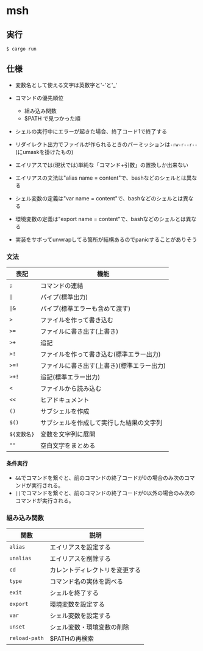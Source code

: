 # msh

## 実行

```
$ cargo run
```

## 仕様

- 変数名として使える文字は英数字と'-'と'\_'
- コマンドの優先順位
    - 組み込み関数
    - $PATH で見つかった順
- シェルの実行中にエラーが起きた場合、終了コード1で終了する
- リダイレクト出力でファイルが作られるときのパーミッションは`-rw-r--r--`(にumaskを掛けたもの)
- エイリアスでは(現状では)単純な「コマンド+引数」の置換しか出来ない
- エイリアスの文法は"alias name = content"で、bashなどのシェルとは異なる
- シェル変数の定義は"var name = content"で、bashなどのシェルとは異なる
- 環境変数の定義は"export name = content"で、bashなどのシェルとは異なる

- 実装をサボってunwrapしてる箇所が結構あるのでpanicすることがありそう

### 文法

|表記|機能|
|----|----|
|`;`|コマンドの連結|
|<code>&#124;</code>|パイプ(標準出力)|
|<code>&#124;&amp;</code>|パイプ(標準エラーも含めて渡す)|
|`>`|ファイルを作って書き込む|
|`>=`|ファイルに書き出す(上書き)|
|`>+`|追記|
|`>!`|ファイルを作って書き込む(標準エラー出力)|
|`>=!`|ファイルに書き出す(上書き)(標準エラー出力)|
|`>+!`|追記(標準エラー出力)|
|`<`|ファイルから読み込む|
|`<<`|ヒアドキュメント|
|`()`|サブシェルを作成|
|`$()`|サブシェルを作成して実行した結果の文字列|
|`${変数名}`|変数を文字列に展開|
|`""`|空白文字をまとめる|

#### 条件実行

- `&&`でコマンドを繋ぐと、前のコマンドの終了コードが0の場合のみ次のコマンドが実行される。
- `||`でコマンドを繋ぐと、前のコマンドの終了コードが0以外の場合のみ次のコマンドが実行される。

### 組み込み関数

|関数|説明|
|----|----|
|`alias`|エイリアスを設定する|
|`unalias`|エイリアスを削除する|
|`cd`|カレントディレクトリを変更する|
|`type`|コマンド名の実体を調べる|
|`exit`|シェルを終了する|
|`export`|環境変数を設定する|
|`var`|シェル変数を設定する|
|`unset`|シェル変数・環境変数の削除|
|`reload-path`|$PATHの再検索|
